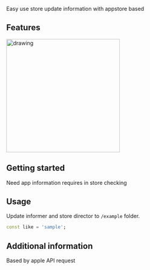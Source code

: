 <!--
This README describes the package. If you publish this package to pub.dev,
this README's contents appear on the landing page for your package.

For information about how to write a good package README, see the guide for
[writing package pages](https://dart.dev/guides/libraries/writing-package-pages).

For general information about developing packages, see the Dart guide for
[creating packages](https://dart.dev/guides/libraries/create-library-packages)
and the Flutter guide for
[developing packages and plugins](https://flutter.dev/developing-packages).
-->


 Easy use store update information with appstore based

## Features


<img src="https://github.com/10urbulut/update_informer/assets/77685360/7b41c754-33a5-49ff-b0d4-bc9f2524c41e" alt="drawing" width="300"/>

## Getting started

Need app information requires in store checking

## Usage

Update informer and store director
to `/example` folder.

```dart
const like = 'sample';
```

## Additional information

Based by apple API request
